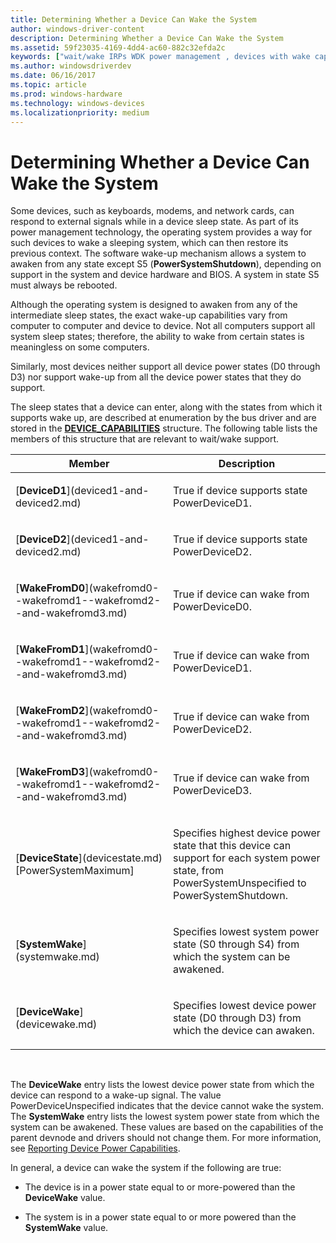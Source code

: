 ```yaml
---
title: Determining Whether a Device Can Wake the System
author: windows-driver-content
description: Determining Whether a Device Can Wake the System
ms.assetid: 59f23035-4169-4dd4-ac60-882c32efda2c
keywords: ["wait/wake IRPs WDK power management , devices with wake capability", "power management WDK kernel , wake-up capabilities", "external wake signals WDK", "awakening devices", "wake-up capabilities WDK power management", "device wake ups WDK power management"]
ms.author: windowsdriverdev
ms.date: 06/16/2017
ms.topic: article
ms.prod: windows-hardware
ms.technology: windows-devices
ms.localizationpriority: medium
---
```


# Determining Whether a Device Can Wake the System





Some devices, such as keyboards, modems, and network cards, can respond to external signals while in a device sleep state. As part of its power management technology, the operating system provides a way for such devices to wake a sleeping system, which can then restore its previous context. The software wake-up mechanism allows a system to awaken from any state except S5 (**PowerSystemShutdown**), depending on support in the system and device hardware and BIOS. A system in state S5 must always be rebooted.

Although the operating system is designed to awaken from any of the intermediate sleep states, the exact wake-up capabilities vary from computer to computer and device to device. Not all computers support all system sleep states; therefore, the ability to wake from certain states is meaningless on some computers.

Similarly, most devices neither support all device power states (D0 through D3) nor support wake-up from all the device power states that they do support.

The sleep states that a device can enter, along with the states from which it supports wake up, are described at enumeration by the bus driver and are stored in the [**DEVICE\_CAPABILITIES**](https://msdn.microsoft.com/library/windows/hardware/ff543095) structure. The following table lists the members of this structure that are relevant to wait/wake support.

<table>
<colgroup>
<col width="50%" />
<col width="50%" />
</colgroup>
<thead>
<tr class="header">
<th>Member</th>
<th>Description</th>
</tr>
</thead>
<tbody>
<tr class="odd">
<td><p>[<strong>DeviceD1</strong>](deviced1-and-deviced2.md)</p></td>
<td><p>True if device supports state PowerDeviceD1.</p></td>
</tr>
<tr class="even">
<td><p>[<strong>DeviceD2</strong>](deviced1-and-deviced2.md)</p></td>
<td><p>True if device supports state PowerDeviceD2.</p></td>
</tr>
<tr class="odd">
<td><p>[<strong>WakeFromD0</strong>](wakefromd0--wakefromd1--wakefromd2--and-wakefromd3.md)</p></td>
<td><p>True if device can wake from PowerDeviceD0.</p></td>
</tr>
<tr class="even">
<td><p>[<strong>WakeFromD1</strong>](wakefromd0--wakefromd1--wakefromd2--and-wakefromd3.md)</p></td>
<td><p>True if device can wake from PowerDeviceD1.</p></td>
</tr>
<tr class="odd">
<td><p>[<strong>WakeFromD2</strong>](wakefromd0--wakefromd1--wakefromd2--and-wakefromd3.md)</p></td>
<td><p>True if device can wake from PowerDeviceD2.</p></td>
</tr>
<tr class="even">
<td><p>[<strong>WakeFromD3</strong>](wakefromd0--wakefromd1--wakefromd2--and-wakefromd3.md)</p></td>
<td><p>True if device can wake from PowerDeviceD3.</p></td>
</tr>
<tr class="odd">
<td><p>[<strong>DeviceState</strong>](devicestate.md) [PowerSystemMaximum]</p></td>
<td><p>Specifies highest device power state that this device can support for each system power state, from PowerSystemUnspecified to PowerSystemShutdown.</p></td>
</tr>
<tr class="even">
<td><p>[<strong>SystemWake</strong>](systemwake.md)</p></td>
<td><p>Specifies lowest system power state (S0 through S4) from which the system can be awakened.</p></td>
</tr>
<tr class="odd">
<td><p>[<strong>DeviceWake</strong>](devicewake.md)</p></td>
<td><p>Specifies lowest device power state (D0 through D3) from which the device can awaken.</p></td>
</tr>
</tbody>
</table>

 

The **DeviceWake** entry lists the lowest device power state from which the device can respond to a wake-up signal. The value PowerDeviceUnspecified indicates that the device cannot wake the system. The **SystemWake** entry lists the lowest system power state from which the system can be awakened. These values are based on the capabilities of the parent devnode and drivers should not change them. For more information, see [Reporting Device Power Capabilities](reporting-device-power-capabilities.md).

In general, a device can wake the system if the following are true:

-   The device is in a power state equal to or more-powered than the **DeviceWake** value.

-   The system is in a power state equal to or more powered than the **SystemWake** value.

 

 





